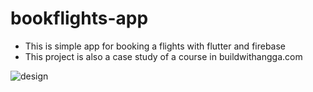 # bookflights-app

- This is simple app for booking a flights with flutter and firebase
- This project is also a case study of a course in buildwithangga.com

![design](assets/screen.png)
